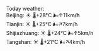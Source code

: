 Today weather:  
Beijing: ☀️   🌡️+28°C 🌬️↑11km/h  
Tianjin: ☀️   🌡️+25°C 🌬️↗7km/h  
Shijiazhuang: ☀️   🌡️+24°C 🌬️↑5km/h  
Tangshan: ☀️   🌡️+21°C 🌬️↗4km/h  
